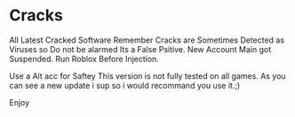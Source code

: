 # Cracks
All Latest Cracked Software
Remember Cracks are Sometimes Detected as Viruses so Do not be alarmed Its a False Psitive.
New Account Main got Suspended.
Run Roblox Before Injection.

Use a Alt acc for Saftey This version  is not fully tested on all games.
As you can see a new update i sup so i would recommand you use it.;)

Enjoy
